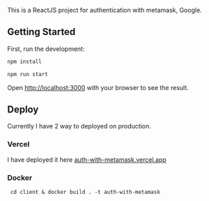 This is a ReactJS project for authentication with metamask, Google.

## Getting Started

First, run the development:

```bash
npm install

npm run start
```

Open [http://localhost:3000](http://localhost:3000) with your browser to see the result.

## Deploy

Currently I have 2 way to deployed on production.

### Vercel

I have deployed it here [auth-with-metamask.vercel.app](https://auth-with-metamask.vercel.app/)

### Docker

` cd client & docker build . -t auth-with-metamask`

